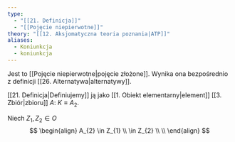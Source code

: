 ```yaml
---
type:
  - "[[21. Definicja]]"
  - "[[Pojęcie niepierwotne]]"
theory: "[[12. Aksjomatyczna teoria poznania|ATP]]"
aliases:
  - Koniunkcja
  - koniunkcja
---
```

Jest to [[Pojęcie niepierwotne|pojęcie złożone]].
Wynika ona bezpośrednio z definicji [[26. Alternatywa|alternatywy]].

[[21. Definicja|Definiujemy]] ją jako [[1. Obiekt elementarny|element]] [[3. Zbiór|zbioru]] $A$: $K \equiv A_2$. 

Niech $Z_1, Z_2 \in O$
$$
\begin{align}
A_{2} \in Z_{1} \\ \in Z_{2} \\ \\
\end{align}
$$

